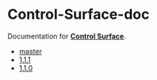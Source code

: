 # Control-Surface-doc

Documentation for [**Control Surface**](https://github.com/tttapa/Control-Surface).

- [master](https://tttapa.github.io/Control-Surface-doc/Doxygen/index.html)
- [1.1.1](https://tttapa.github.io/Control-Surface-doc/1.1.1/Doxygen/index.html)
- [1.1.0](https://tttapa.github.io/Control-Surface-doc/1.1.0/Doxygen/index.html)
